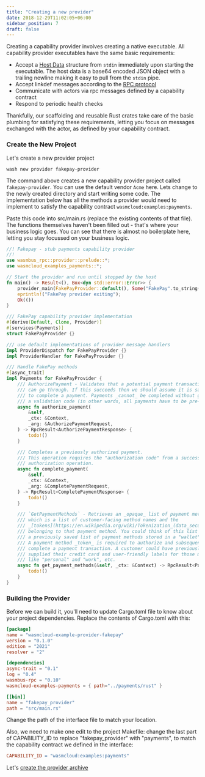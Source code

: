 ```yaml
---
title: "Creating a new provider"
date: 2018-12-29T11:02:05+06:00
sidebar_position: 7
draft: false
---
```


Creating a capability provider involves creating a native executable. All capability provider executables have the same basic requirements:

- Accept a [Host Data](https://wasmcloud.github.io/interfaces/html/org_wasmcloud_core.html#host_data) structure from `stdin` immediately upon starting the executable. The host data is a base64 encoded JSON object with a trailing newline making it easy to pull from the `stdin` pipe.
- Accept linkdef messages according to the [RPC protocol](/docs/reference/lattice-protocols/rpc)
- Communicate with actors via rpc messages defined by a capability contract
- Respond to periodic health checks

Thankfully, our scaffolding and reusable Rust crates take care of the basic plumbing for satisfying these requirements, letting you focus on messages exchanged with the actor, as defined by your capability contract.

### Create the New Project

Let's create a new provider project

```shell
wash new provider fakepay-provider
```

The command above creates a new capability provider project called `fakepay-provider`. You can use the default vendor `Acme` here. Lets change to the newly created directory and start writing some code. The implementation below has all the methods a provider would need to implement to satisfy the capability contract `wasmcloud:examples:payments`.

Paste this code into src/main.rs (replace the existing contents of that file). The functions themselves haven't been filled out - that's where your business logic goes. You can see that there is almost no boilerplate here, letting you stay focussed on your business logic.

```rust
//! Fakepay - stub payments capability provider
//!
use wasmbus_rpc::provider::prelude::*;
use wasmcloud_examples_payments::*;

// Start the provider and run until stopped by the host
fn main() -> Result<(), Box<dyn std::error::Error>> {
    provider_main(FakePayProvider::default(), Some("FakePay".to_string()))?;
    eprintln!("FakePay provider exiting");
    Ok(())
}

/// FakePay capability provider implementation
#[derive(Default, Clone, Provider)]
#[services(Payments)]
struct FakePayProvider {}

/// use default implementations of provider message handlers
impl ProviderDispatch for FakePayProvider {}
impl ProviderHandler for FakePayProvider {}

/// Handle FakePay methods
#[async_trait]
impl Payments for FakePayProvider {
    /// AuthorizePayment - Validates that a potential payment transaction
    /// can go through. If this succeeds then we should assume it is safe
    /// to complete a payment. Payments _cannot_ be completed without getting
    /// a validation code (in other words, all payments have to be pre-authorized).
    async fn authorize_payment(
        &self,
        _ctx: &Context,
        _arg: &AuthorizePaymentRequest,
    ) -> RpcResult<AuthorizePaymentResponse> {
        todo!()
    }

    /// Completes a previously authorized payment.
    /// This operation requires the "authorization code" from a successful
    /// authorization operation.
    async fn complete_payment(
        &self,
        _ctx: &Context,
        _arg: &CompletePaymentRequest,
    ) -> RpcResult<CompletePaymentResponse> {
        todo!()
    }

    /// `GetPaymentMethods` - Retrieves an _opaque_ list of payment methods,
    /// which is a list of customer-facing method names and the
    /// _[tokens](https://en.wikipedia.org/wiki/Tokenization_(data_security))_
    /// belonging to that payment method. You could think of this list as
    /// a previously saved list of payment methods stored in a "wallet".
    /// A payment method _token_ is required to authorize and subsequently
    /// complete a payment transaction. A customer could have previously
    /// supplied their credit card and user-friendly labels for those methods
    /// like "personal" and "work", etc.
    async fn get_payment_methods(&self, _ctx: &Context) -> RpcResult<PaymentMethods> {
        todo!()
    }
}
```

### Building the Provider

Before we can build it, you'll need to update Cargo.toml file to know about your project dependencies. Replace the contents of Cargo.toml with this:

```toml
[package]
name = "wasmcloud-example-provider-fakepay"
version = "0.1.0"
edition = "2021"
resolver = "2"

[dependencies]
async-trait = "0.1"
log = "0.4"
wasmbus-rpc = "0.10"
wasmcloud-examples-payments = { path="../payments/rust" }

[[bin]]
name = "fakepay_provider"
path = "src/main.rs"
```

Change the path of the interface file to match your location.

Also, we need to make one edit to the project Makefile: change the last part of CAPABILITY_ID to replace "fakepay_provider" with "payments", to match the capability contract we defined in the interface:

```Makefile
CAPABILITY_ID = "wasmcloud:examples:payments"
```

Let's [create the provider archive](./create-par)
